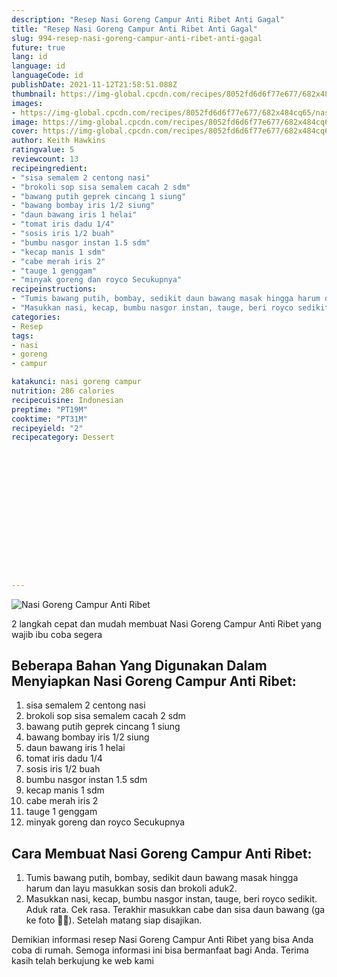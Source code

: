 ```yaml
---
description: "Resep Nasi Goreng Campur Anti Ribet Anti Gagal"
title: "Resep Nasi Goreng Campur Anti Ribet Anti Gagal"
slug: 994-resep-nasi-goreng-campur-anti-ribet-anti-gagal
future: true
lang: id
language: id
languageCode: id
publishDate: 2021-11-12T21:58:51.088Z 
thumbnail: https://img-global.cpcdn.com/recipes/8052fd6d6f77e677/682x484cq65/nasi-goreng-campur-anti-ribet-foto-resep-utama.png
images:
- https://img-global.cpcdn.com/recipes/8052fd6d6f77e677/682x484cq65/nasi-goreng-campur-anti-ribet-foto-resep-utama.png
image: https://img-global.cpcdn.com/recipes/8052fd6d6f77e677/682x484cq65/nasi-goreng-campur-anti-ribet-foto-resep-utama.png
cover: https://img-global.cpcdn.com/recipes/8052fd6d6f77e677/682x484cq65/nasi-goreng-campur-anti-ribet-foto-resep-utama.png
author: Keith Hawkins
ratingvalue: 5
reviewcount: 13
recipeingredient:
- "sisa semalem 2 centong nasi"
- "brokoli sop sisa semalem cacah 2 sdm"
- "bawang putih geprek cincang 1 siung"
- "bawang bombay iris 1/2 siung"
- "daun bawang iris 1 helai"
- "tomat iris dadu 1/4"
- "sosis iris 1/2 buah"
- "bumbu nasgor instan 1.5 sdm"
- "kecap manis 1 sdm"
- "cabe merah iris 2"
- "tauge 1 genggam"
- "minyak goreng dan royco Secukupnya"
recipeinstructions:
- "Tumis bawang putih, bombay, sedikit daun bawang masak hingga harum dan layu masukkan sosis dan brokoli aduk2."
- "Masukkan nasi, kecap, bumbu nasgor instan, tauge, beri royco sedikit. Aduk rata. Cek rasa. Terakhir masukkan cabe dan sisa daun bawang (ga ke foto ✌🏻). Setelah matang siap disajikan."
categories:
- Resep
tags:
- nasi
- goreng
- campur

katakunci: nasi goreng campur 
nutrition: 286 calories
recipecuisine: Indonesian
preptime: "PT19M"
cooktime: "PT31M"
recipeyield: "2"
recipecategory: Dessert


     
    
    
    
    
    
    
    
    
    
    
      
    
---
```



![Nasi Goreng Campur Anti Ribet](https://img-global.cpcdn.com/recipes/8052fd6d6f77e677/682x484cq65/nasi-goreng-campur-anti-ribet-foto-resep-utama.png)

2 langkah cepat dan mudah membuat  Nasi Goreng Campur Anti Ribet yang wajib ibu coba segera

<!--inarticleads1-->

## Beberapa Bahan Yang Digunakan Dalam Menyiapkan Nasi Goreng Campur Anti Ribet:

1. sisa semalem 2 centong nasi
1. brokoli sop sisa semalem cacah 2 sdm
1. bawang putih geprek cincang 1 siung
1. bawang bombay iris 1/2 siung
1. daun bawang iris 1 helai
1. tomat iris dadu 1/4
1. sosis iris 1/2 buah
1. bumbu nasgor instan 1.5 sdm
1. kecap manis 1 sdm
1. cabe merah iris 2
1. tauge 1 genggam
1. minyak goreng dan royco Secukupnya



<!--inarticleads2-->

## Cara Membuat Nasi Goreng Campur Anti Ribet:

1. Tumis bawang putih, bombay, sedikit daun bawang masak hingga harum dan layu masukkan sosis dan brokoli aduk2.
1. Masukkan nasi, kecap, bumbu nasgor instan, tauge, beri royco sedikit. Aduk rata. Cek rasa. Terakhir masukkan cabe dan sisa daun bawang (ga ke foto ✌🏻). Setelah matang siap disajikan.




Demikian informasi  resep Nasi Goreng Campur Anti Ribet   yang bisa Anda coba di rumah. Semoga informasi ini bisa bermanfaat bagi Anda. Terima kasih telah berkujung ke web kami
